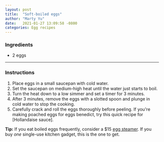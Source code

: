 ```yaml
---
layout: post
title:  "Soft-boiled eggs"
author: "Marty Yu"
date:   2021-01-27 13:09:58 -0800
categories: Egg recipes
---
```

### Ingredients
* 2 eggs

---

### Instructions
1. Place eggs in a small saucepan with cold water.
2. Set the saucepan on medium-high heat until the water just starts to boil.
3. Turn the heat down to a low simmer and set a timer for 3 minutes.
4. After 3 minutes, remove the eggs with a slotted spoon and plunge in cold water to stop the cooking.
5. Carefully crack and roll the eggs thoroughly before peeling.
If you're making poached eggs for eggs benedict, try this quick recipe for [Hollandaise sauce].

**Tip:** If you eat boiled eggs frequently, consider a $15 [egg steamer]. If you buy _one_ single-use kitchen gadget, this is the one to get.


[egg steamer]: https://www.amazon.com/Elite-Cuisine-EGC-007-Hard-Boiled-Auto-Shut/dp/B00F0RDRFS/
